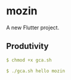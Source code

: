 # mozin

A new Flutter project.

## Produtivity

```yaml
$ chmod +x gca.sh
```

```yaml
$ ./gca.sh hello mozin
```